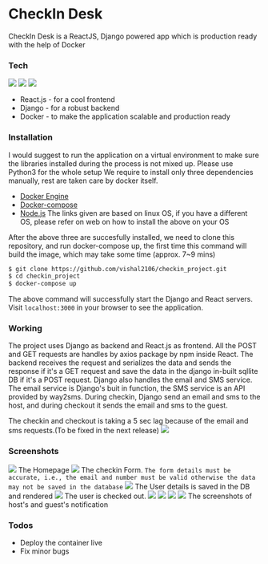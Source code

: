 # CheckIn Desk

CheckIn Desk is a ReactJS, Django powered app which is production ready with the help of Docker


### Tech

![](images/django.png)
![](images/react.png)
![](images/docker.jpeg)
* React.js - for a cool frontend
* Django - for a robust backend
* Docker - to make the application scalable and production ready

### Installation
I would suggest to run the application on a virtual environment to make sure the libraries installed during the process is not mixed up.
Please use Python3 for the whole setup
We require to install only three dependencies manually, rest are taken care by docker itself.
* [Docker Engine](https://www.digitalocean.com/community/tutorials/how-to-install-and-use-docker-on-ubuntu-16-04)
* [Docker-compose](https://docs.docker.com/compose/install/)
* [Node.js](https://nodejs.org/en/)
The links given are based on linux OS, if you have a different OS, please refer on web on how  to install the above on your OS

After the above three are succesfully installed, we need to clone this repository, and run docker-compose up, the first time this command will build the image, which may take some time (approx. 7~9 mins)
```sh
$ git clone https://github.com/vishal2106/checkin_project.git
$ cd checkin_project
$ docker-compose up 
```
The above command will successfully start the Django and React servers. 
Visit ``` localhost:3000 ``` in your browser to see the application.

### Working
The project uses Django as backend and React.js as frontend. All the POST and GET requests are handles by axios package by npm inside React. The backend receives the request and serializes the data and sends the response if it's a GET request and save the data in the django in-built sqllite DB if it's a POST request. Django also handles the email and SMS service. The email service is Django's buit in function, the SMS service is an API provided by way2sms.
During checkin, Django send an email and sms to the host, and during checkout it sends the email and sms to the guest.

The checkin and checkout is taking a 5 sec lag because of the email and sms requests.(To be fixed in the next release)
![](images/working.png)
### Screenshots
![](images/home.png)
The Homepage
![](images/checkin.png)
The checkin Form. ```The form details must be accurate, i.e., the email and number must be valid otherwise the data may not be saved in the database```
![](images/checkin_view.png)
The User details is saved in the DB and rendered
![](images/checkout.png)
The user is checked out.
![](images/checkinmail.jpg) ![](images/checkinmsg.jpg)
![](images/checkoutmail.jpg) ![](images/checkoutmsg.jpg)
The screenshots of host's and guest's notification

### Todos

 - Deploy the container live
 - Fix minor bugs


